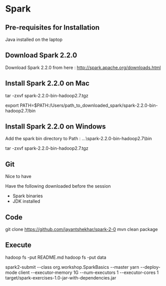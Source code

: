 # Spark

## Pre-requisites for Installation

Java installed on the laptop

## Download Spark 2.2.0

Download Spark 2.2.0 from here : http://spark.apache.org/downloads.html

## Install Spark 2.2.0 on Mac

tar -zxvf spark-2.2.0-bin-hadoop2.7.tgz

export PATH=$PATH:/Users/path_to_downloaded_spark/spark-2.2.0-bin-hadoop2.7/bin

## Install Spark 2.2.0 on Windows

Add the spark bin directory to Path : ...\spark-2.2.0-bin-hadoop2.7\bin

tar -zxvf spark-2.2.0-bin-hadoop2.7.tgz

## Git

Nice to have

[IMPORTANT]: Downloads
Have the following downloaded before the session
* Spark binaries
* JDK installed

## Code

git clone https://github.com/jayantshekhar/spark-2-0
mvn clean package

## Execute

hadoop fs -put README.md
hadoop fs -put data

spark2-submit --class org.workshop.SparkBasics --master yarn --deploy-mode client --executor-memory 1G  --num-executors 1 --executor-cores 1 target/spark-exercises-1.0-jar-with-dependencies.jar







